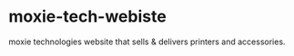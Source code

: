 # moxie-tech-webiste
moxie technologies website that sells &amp; delivers printers and accessories.
